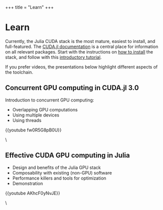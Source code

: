 +++
title = "Learn"
+++

# Learn

Currently, the Julia CUDA stack is the most mature, easiest to install, and
full-featured.
The [CUDA.jl documentation](https://cuda.juliagpu.org/stable/) is
a central place for information on all relevant packages.
Start with the instructions on [how to install](https://cuda.juliagpu.org/stable/installation/overview/)
the stack, and follow with this [introductory tutorial](https://cuda.juliagpu.org/stable/tutorials/introduction/).

If you prefer videos, the presentations below highlight different aspects
of the toolchain.


## Concurrent GPU computing in CUDA.jl 3.0

Introduction to concurrent GPU computing:

* Overlapping GPU computations
* Using multiple devices
* Using threads

{{youtube fw0R5G8pB0U}}

\\


## Effective CUDA GPU computing in Julia

* Design and benefits of the Julia GPU stack
* Composability with existing (non-GPU) software
* Performance killers and tools for optimization
* Demonstration

{{youtube AKhcF0yNvJE}}

\\
